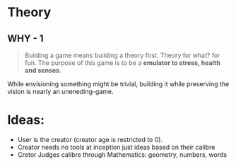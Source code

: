 # Theory
## WHY - 1
> Building a game means building a theory first. Theory for what? for fun. The purpose of this game is to be a **emulator to stress, health and senses**.

While envisioning something might be trivial, building it while preserving the vision is nearly an uneneding-game.

# Ideas:
- User is the creator (creator age is restricted to 0).
- Creator needs no tools at inception just ideas based on their calibre
- Cretor Judges calibre through Mathematics: geometry, numbers, words

